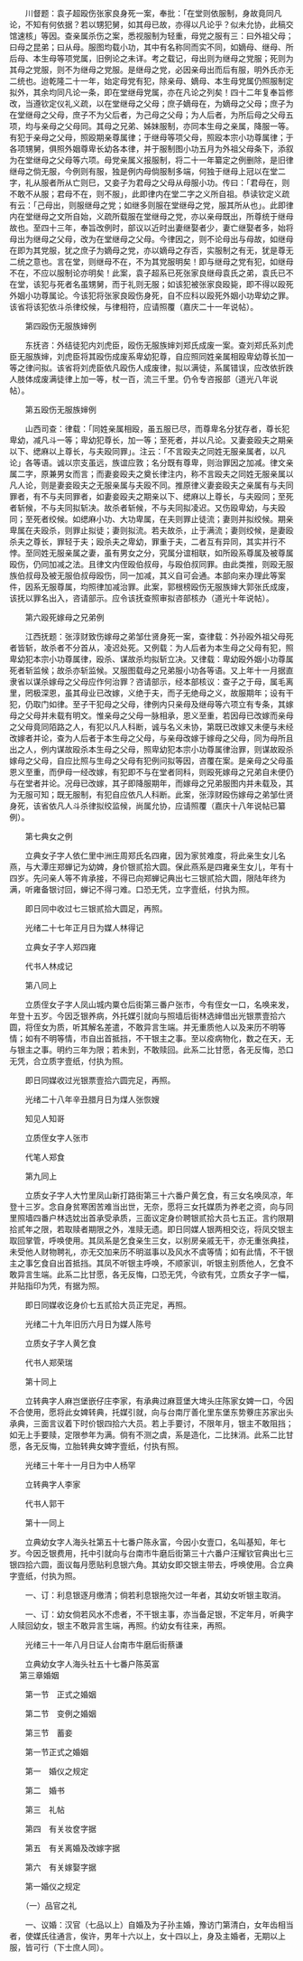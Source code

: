 <!-- { "loadSidebar": true } -->
　　川督题：袁子超殴伤张家良身死一案，奉批：「在堂则依服制，身故竟同凡论，不知有何依据？若以甥犯舅，如其母已故，亦得以凡论乎？似未允协，此稿交馆速核」等因。查亲属杀伤之案，悉视服制为轻重，母党之服有三：曰外祖父母；曰母之昆弟；曰从母。服图均载小功，其中有名称同而实不同，如嫡母、继母、所后母、本生母等项党属，旧例论之未详。考之载记，母出则为继母之党服；死则为其母之党服，则不为继母之党服。是继母之党，必因亲母出而后有服，明外氏亦无二统也。迨乾隆二十一年，始定母党有犯，除亲母、嫡母、本生母党属仍照服制定拟外，其余均同凡论一条，即在堂继母党属，亦在凡论之列矣！四十二年复奉旨修改，当遵钦定仪礼义疏，以在堂继母之父母；庶子嫡母在，为嫡母之父母；庶子为在堂继母之父母，庶子不为父后者，为己母之父母；为人后者，为所后母之父母五项，均与亲母之父母同。其母之兄弟、姊妹服制，亦同本生母之亲属，降服一等。有犯于亲母之父母，照殴期亲尊属律；于继母等项父母，照殴本宗小功尊属律；于各项甥舅，俱照外姻尊卑长幼各本律，并于服制图小功五月为外祖父母条下，添叙为在堂继母之父母等六项。母党亲属义报服制，将二十一年纂定之例删除，是旧律继母之倘无服，今例则有服，独是例内母倘服制多端，何独于继母上冠以在堂二字，礼从服者所从亡则巳，又妾子为君母之父母从母服小功。传曰：「君母在，则不敢不从服；君母不在，则不服」，此即律内在堂二字之义所自祖。恭读钦定义疏有云：「己母出，则服继母之党；如继多则服在堂继母之党，服其所从也」。此即律内在堂继母之文所自始，义疏所载服在堂继母之党，亦以亲母既出，所尊统于继母故也。至四十三年，奉旨改例时，部议以近时出妻继娶者少，妻亡继娶者多，始将母出为继母之父母，改为在堂继母之父母。今律因之，则不论母出与母故，如继母在即为其党服，犹之庶子为嫡母之党，亦以嫡母之存否，实服制之有无，犹是尊无二统之意也。言在堂，则继母不在，不为其党服明矣！即与继母之党有犯，如继母不在，不应以服制论亦明矣！此案，袁子超系已死张家良继母袁氏之弟，袁氏已不在堂，该犯与死者名虽甥舅，而于礼则无服；如该犯被张家良殴毙，即不得以殴死外姻小功尊属论。今该犯将张家良殴伤身死，自不应科以殴死外姻小功卑幼之罪。该省将该犯依斗杀律绞候，与律相符，应请照覆（嘉庆二十一年说帖）。 

　　第四殴伤无服族婶例 

　　东抚咨：外结徒犯内刘虎臣，殴伤无服族婶刘郑氏成废一案。查刘郑氏系刘虎臣无服族婶，刘虎臣将其殴伤成废系卑幼犯尊，自应照同姓亲属相殴卑幼尊长加一等之律问拟。该省将刘虎臣依凡殴伤人成废律，拟以满徒，系属错误，应改依折跌人肢体成废满徒律上加一等，杖一百，流三千里。仍令专咨报部（道光八年说帖）。 

　　第五殴伤无服族婶例 

　　山西司查：律载：「同姓亲属相殴，虽五服已尽，而尊卑名分犹存者，尊长犯卑幼，减凡斗一等；卑幼犯尊长，加一等；至死者，并以凡论。又妻妾殴夫之期亲以下、缌麻以上尊长，与夫殴同罪」。注云：「不言殴夫之同姓无服亲属者，以凡论」各等语。诚以宗支虽远，族谊应敦；名分既有尊卑，则治罪因之加减。律文亲属二字，原兼男女而言；而妻妾殴夫之奠长律注内，称不言殴夫之同姓无服亲属以凡人论，则是妻妾殴夫之无服亲属与夫殴不同。推原律义妻妾殴夫之亲属有与夫同罪者，有不与夫同罪者，如妻妾殴夫之期亲以下、缌麻以上尊长，与夫殴同；至死者斩候，不与夫同拟斩决。故杀者斩候，不与夫同拟凌迟。又伤殴卑幼，与夫殴同；至死者绞候。如缌麻小功、大功卑属，在夫则罪止徒流；妻则并拟绞候。期亲卑属在夫殴杀，则罪止拟徒；妻则拟流。若夫故杀，止于满流；妻则绞候，是妻殴杀夫之尊长，罪轻于夫；殴杀夫之卑幼，罪重于夫，二者互有异同，其实并行不悖。至同姓无服亲属之妻，虽有男女之分，究属分谊相联，如所殴系尊属及被尊属殴伤，仍同加减之法。且律文内侄殴伯叔母，与殴伯叔同罪。由此类推，则殴无服族伯叔母及被无服伯叔母殴伤，同一加减，其义自可会通。本部向来办理此等案件，因系无服尊属，均照律加减治罪。此案，郭根榜殴伤无服族婶大郭张氏成废，该抚以罪名出入，咨请部示。应令该抚查照审拟咨部核办（道光十年说帖）。 

　　第六殴死嫁母之兄弟例 

　　江西抚题：张淳财致伤嫁母之弟邹仕贤身死一案，查律载：外孙殴外祖父母死者皆斩，故杀者不分首从，凌迟处死。又例载：为人后者为本生母之父母有犯，照卑幼犯本宗小功尊属律，殴杀、谋故杀均拟斩立决。又律载：卑幼殴外姻小功尊属死者斩监候；故杀亦斩监候。又服图载母之兄弟服小功各等语。又上年十一月据直隶省以谋杀嫁母之父母应作何治罪？咨请部示，经本部核议：查子之于母，属毛离里，罔极深恩，虽其母业已改嫁，义绝于夫，而子无绝母之义，故服期年；设有干犯，仍取门如律。至子干犯母之父母，律例内只亲母及继母等六项立有专条，其嫁母之父母并未载有明文。惟亲母之父母一脉相承，恩义至重，若因母已改嫁而亲母之父母竟同陌路之人，有犯以凡人科断，诚与名义未协，第既已改嫁又未便与未经改嫁者并论，查为人后者于本生母之父母，与亲母改嫁于嫁母之父母，同为母所且出之人，例内谋故殴杀本生母之父母，照卑幼犯本宗小功尊属律治罪，则谋故殴杀嫁母之父母，自应比照与生母之父母有犯例问拟等因，咨覆在案。是亲母之父母虽恩义至重，而伊母一经改嫁，有犯即不与在堂者同科，则殴死嫁母之兄弟自未便仍与在堂者并论。况母已改嫁，其子即降服期年，而嫁母之兄弟服图内并未载及，其为无服可知；既无服制，有犯自应依凡人科断。此案，张淳财殴伤嫁母之弟邹仕贤身死，该省依凡人斗杀律拟绞监候，尚属允协，应请照覆（嘉庆十八年说帖已纂例）。 

　　第七典女之例 

　　立典女子字人依仁里中洲庄周郑氏名四雍，因为家贫难度，将此亲生女儿名燕，与大潭庄郑蝉记为幼婢，身价银贰拾大圆。保此燕系是四雍亲生女儿，年有十四岁。先问亲人等不肯承接，不得已向郑蝉记典出七三银贰拾大圆，限陆年终为满，听雍备银讨回，蝉记不得刁难。口恐无凭，立字壹纸，付执为照。 

　　即日同中收过七三银贰拾大圆足，再照。 

　　光绪二十七年正月日为媒人林得记 

　　立典女子字人郑四雍 

　　代书人林成记 

　　第八同上 

　　立质侄女子字人凤山城内粟仓后街第三番户张市，今有侄女一口，名唤来发，年登十五岁。今因乏银养病，外托媒引就向与照墙后街林选婶借出光银票壹拾六圆，将侄女为质，听其解名差遣，不敢异言生端。并无重质他人以及来历不明等情；如有不明等情，市自出首抵挡，不干银主之事。至以疫病物化，数之在天，无与银主之事。明约三年为限；若未到，不敢赎回。此系二比甘愿，各无反悔，恐口无凭，合立质字壹纸，付执为照。 

　　即日同媒收过光银票壹拾六圆完足，再照。 

　　光绪二十八年辛丑腊月日为煤人张恢嫂 

　　知见人知哥 

　　立质侄女字人张市 

　　代笔人郑食 

　　第九同上 

　　立质女子字人大竹里凤山新打路街第三十六番户黄乞食，有三女名唤凤凉，年登十三岁。念自身贫寒困苦难当出世，无奈，愿将三女托媒质为养老之资，向与同里照墙四番户林选妉出首承受承质，三面议定身价聘银贰拾大员七五正。言约限期拾贰年之限，若取赎者期限之外，准赎无遗。即日同媒人银两相交讫，将凤交银主取回掌管，呼唤使用。其凤系是乞食亲生三女，以别房亲戚无干，亦无重张典挂，未受他人财物聘礼，亦无交加来历不明滋事以及风水不虞等情；如有此情，不干银主之事乞食自出首抵挡。其凤不听银主呼唤，不顺家训，听银主别质他人，乞食不敢异言生端。此系二比甘愿，各无反悔，口恐无凭，今欲有凭，立质女子字一幅，并贴指印为凭，有据为照。 

　　即日同媒收讫身价七五贰拾大员正完足，再照。 

　　光绪二十九年旧历六月日为媒人陈号 

　　立质女子字人黄乞食 

　　代书人郑荣瑞 

　　第十同上 

　　立转典字人麻岂堡嵌仔庄李家，有承典过麻荳堡大埤头庄陈家女婢一口，今因不合使用，愿将此女婢转典，托媒引就，向与台南厅善化里东堡东势藔庄苏家出头承典，三面言议着下时价银四拾六大员。若上手要讨，不限年月，银主不敢阻挡；如无上手要赎，定限参年为满。倘有不测之虞，系是造化，二比抹消。此系二比甘愿，各无反悔，立胎转典女婢字壹纸，付执有照。 

　　光绪三十年十一月日为中人杨罕 

　　立转典字人李家 

　　代书人郭干 

　　第十一同上 

　　立典幼女字人海头社第五十七番户陈永富，今因小女壹口，名叫基知，年七岁。今因乏银费用，托中引就向与台南市牛磨后街第三十六番户汪耀钦官典出七三银四拾六圆，面议每月愿贴利息银六角。其幼女即交银主带去，呼唤使用。合立典字壹纸，付执为照。 

　　一、订：利息银逐月缴清；倘若利息银拖欠过一年者，其幼女听银主取消。 

　　一、订：幼女倘若风水不虑者，不干银主事，亦当备足银，不定年月，听典字人赎回幼女，银主不敢异言生端，再照。约幼女有往来，再照。 

　　光绪三十一年八月日证人台南市牛磨后街蔡谦 

　　立典幼女字人海头社五十七番户陈英富  
　 
第三章婚姻

　　第一节　正式之婚姻 

　　第二节　变例之婚姻 

　　第三节　蓄妾 

　　第一节正式之婚姻 

　　第一　婚仪之规定 

　　第二　婚书 

　　第三　礼帖 

　　第四　有关妆奁字据 

　　第五　有关离婚及改嫁字据 

　　第六　有关嫁娶字据 

　　第一婚仪之规定 

　　（一）品官之礼 

　　一、议婚：汉官（七品以上）自婚及为子孙主婚，豫访门第清白，女年齿相当者，使媒氏往通言，俟许，男年十六以上，女十四以上，身及主婚者，无期以上服，皆可行（下士庶人同）。 

